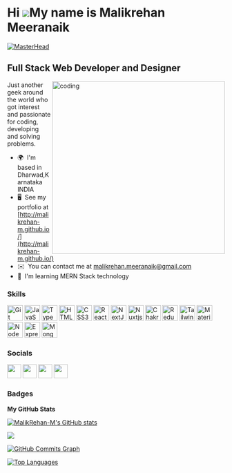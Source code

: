 Hi ![](https://user-images.githubusercontent.com/18350557/176309783-0785949b-9127-417c-8b55-ab5a4333674e.gif)My name is Malikrehan Meeranaik
============================================================================================================================================
[![MasterHead](https://github.blog/wp-content/uploads/2020/12/102393310-07478b80-3f8d-11eb-84eb-392d555ebd29.png?fit=1200%2C630)](https://amit0458.github.io)

   Full Stack Web Developer and Designer
   -------------------------------------
<img align="right" alt="coding" width="400" src="https://cdn.dribbble.com/users/1162077/screenshots/3848914/programmer.gif">
Just another geek around the world who got interest and passionate for 
coding, developing and solving problems.

* 🌍  I'm based in Dharwad,Karnataka INDIA
* 🖥️  See my portfolio at [http://malikrehan-m.github.io/](http://malikrehan-m.github.io/)
* ✉️  You can contact me at [malikrehan.meeranaik@gmail.com](mailto:malikrehan.meeranaik@gmail.com)
* 🧠  I'm learning MERN Stack technology

### Skills


<p align="left">
<a href="https://git-scm.com/" target="_blank" rel="noreferrer"><img src="https://raw.githubusercontent.com/danielcranney/readme-generator/main/public/icons/skills/git-colored.svg" width="36" height="36" alt="Git" /></a>
<a href="https://developer.mozilla.org/en-US/docs/Web/JavaScript" target="_blank" rel="noreferrer"><img src="https://raw.githubusercontent.com/danielcranney/readme-generator/main/public/icons/skills/javascript-colored.svg" width="36" height="36" alt="JavaScript" /></a>
<a href="https://www.typescriptlang.org/" target="_blank" rel="noreferrer"><img src="https://raw.githubusercontent.com/danielcranney/readme-generator/main/public/icons/skills/typescript-colored.svg" width="36" height="36" alt="TypeScript" /></a>
<a href="https://developer.mozilla.org/en-US/docs/Glossary/HTML5" target="_blank" rel="noreferrer"><img src="https://raw.githubusercontent.com/danielcranney/readme-generator/main/public/icons/skills/html5-colored.svg" width="36" height="36" alt="HTML5" /></a>
<a href="https://www.w3.org/TR/CSS/#css" target="_blank" rel="noreferrer"><img src="https://raw.githubusercontent.com/danielcranney/readme-generator/main/public/icons/skills/css3-colored.svg" width="36" height="36" alt="CSS3" /></a>
<a href="https://reactjs.org/" target="_blank" rel="noreferrer"><img src="https://raw.githubusercontent.com/danielcranney/readme-generator/main/public/icons/skills/react-colored.svg" width="36" height="36" alt="React" /></a>
<a href="https://nextjs.org/docs" target="_blank" rel="noreferrer"><img src="https://raw.githubusercontent.com/danielcranney/readme-generator/main/public/icons/skills/nextjs-colored-dark.svg" width="36" height="36" alt="NextJs" /></a>
<a href="https://nuxtjs.org/" target="_blank" rel="noreferrer"><img src="https://raw.githubusercontent.com/danielcranney/readme-generator/main/public/icons/skills/nuxtjs-colored.svg" width="36" height="36" alt="Nuxtjs" /></a>
<a href="https://chakra-ui.com/" target="_blank" rel="noreferrer"><img src="https://raw.githubusercontent.com/danielcranney/readme-generator/main/public/icons/skills/chakra-colored.svg" width="36" height="36" alt="Chakra UI" /></a>
<a href="https://redux.js.org/" target="_blank" rel="noreferrer"><img src="https://raw.githubusercontent.com/danielcranney/readme-generator/main/public/icons/skills/redux-colored.svg" width="36" height="36" alt="Redux" /></a>
<a href="https://tailwindcss.com/" target="_blank" rel="noreferrer"><img src="https://raw.githubusercontent.com/danielcranney/readme-generator/main/public/icons/skills/tailwindcss-colored.svg" width="36" height="36" alt="TailwindCSS" /></a>
<a href="https://mui.com/" target="_blank" rel="noreferrer"><img src="https://raw.githubusercontent.com/danielcranney/readme-generator/main/public/icons/skills/materialui-colored.svg" width="36" height="36" alt="Material UI" /></a>
<a href="https://nodejs.org/en/" target="_blank" rel="noreferrer"><img src="https://raw.githubusercontent.com/danielcranney/readme-generator/main/public/icons/skills/nodejs-colored.svg" width="36" height="36" alt="NodeJS" /></a>
<a href="https://expressjs.com/" target="_blank" rel="noreferrer"><img src="https://raw.githubusercontent.com/danielcranney/readme-generator/main/public/icons/skills/express-colored-dark.svg" width="36" height="36" alt="Express" /></a>
<a href="https://www.mongodb.com/" target="_blank" rel="noreferrer"><img src="https://raw.githubusercontent.com/danielcranney/readme-generator/main/public/icons/skills/mongodb-colored.svg" width="36" height="36" alt="MongoDB" /></a>
</p>


### Socials

<p align="left"> <a href="https://www.github.com/MalikRehan-M" target="_blank" rel="noreferrer"><img src="https://raw.githubusercontent.com/danielcranney/readme-generator/main/public/icons/socials/github-dark.svg" width="32" height="32" /></a> <a href="http://www.instagram.com/malikrehan_m788/?igshid=ZDdkNTZiNTM%3D" target="_blank" rel="noreferrer"><img src="https://raw.githubusercontent.com/danielcranney/readme-generator/main/public/icons/socials/instagram.svg" width="32" height="32" /></a> <a href="https://www.linkedin.com/in/malikrehan-meeranaik-aa2967238/" target="_blank" rel="noreferrer"><img src="https://raw.githubusercontent.com/danielcranney/readme-generator/main/public/icons/socials/linkedin.svg" width="32" height="32" /></a> <a href="https://www.stackoverflow.com/users/21430448/malikrehan-meeranaik" target="_blank" rel="noreferrer"><img src="https://raw.githubusercontent.com/danielcranney/readme-generator/main/public/icons/socials/stackoverflow.svg" width="32" height="32" /></a></p>

### Badges

<b>My GitHub Stats</b>

<a href="http://www.github.com/MalikRehan-M"><img src="https://github-readme-stats-sigma-five.vercel.app/api?username=MalikRehan-M&show_icons=true&hide=stars,&count_private=true&title_color=f97316&text_color=ffffff&icon_color=f97316&bg_color=0f172a&hide_border=true&show_icons=true" alt="MalikRehan-M's GitHub stats" /></a>

<a href="http://www.github.com/MalikRehan-M"><img src="https://github-readme-streak-stats.herokuapp.com/?user=MalikRehan-M&stroke=ffffff&background=0f172a&ring=f97316&fire=f97316&currStreakNum=ffffff&currStreakLabel=f97316&sideNums=ffffff&sideLabels=ffffff&dates=ffffff&hide_border=true" /></a>

<a href="http://www.github.com/MalikRehan-M"><img src="https://github-readme-activity-graph.cyclic.app/graph?username=MalikRehan-M&bg_color=0f172a&color=ffffff&line=f97316&point=ffffff&area_color=0f172a&area=true&hide_border=true&custom_title=GitHub%20Commits%20Graph" alt="GitHub Commits Graph" /></a>

<a href="https://github.com/MalikRehan-M" align="left"><img src="https://github-readme-stats-sigma-five.vercel.app/api/top-langs/?username=MalikRehan-M&langs_count=10&title_color=f97316&text_color=ffffff&icon_color=f97316&bg_color=0f172a&hide_border=true&locale=en&custom_title=Top%20%Languages" alt="Top Languages" /></a>
